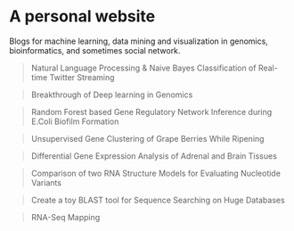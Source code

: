 # A personal website

Blogs for machine learning, data mining and visualization in genomics, bioinformatics, and sometimes social network.

> Natural Language Processing & Naive Bayes Classification of Real-time Twitter Streaming

> Breakthrough of Deep learning in Genomics

> Random Forest based Gene Regulatory Network Inference during E.Coli Biofilm Formation

> Unsupervised Gene Clustering of Grape Berries While Ripening

> Differential Gene Expression Analysis of Adrenal and Brain Tissues

> Comparison of two RNA Structure Models for Evaluating Nucleotide Variants

> Create a toy BLAST tool for Sequence Searching on Huge Databases

> RNA-Seq Mapping



